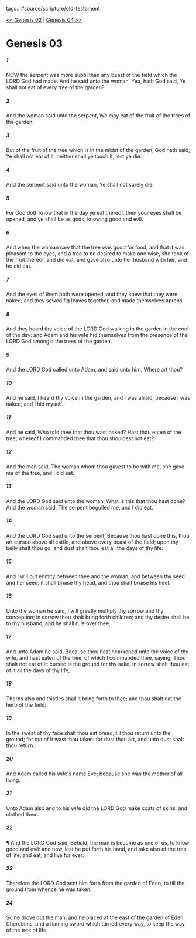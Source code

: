 tags:: #source/scripture/old-testament

[<< Genesis 02](source/scripture/old-testament/01_Genesis/Genesis_02.md) | [Genesis 04 >>](source/scripture/old-testament/01_Genesis/Genesis_04.md)

# Genesis 03

##### 1

NOW the serpent was more subtil than any beast of the field which the LORD God had made. And he said unto the woman, Yea, hath God said, Ye shall not eat of every tree of the garden?

##### 2

And the woman said unto the serpent, We may eat of the fruit of the trees of the garden:

##### 3

But of the fruit of the tree which is in the midst of the garden, God hath said, Ye shall not eat of it, neither shall ye touch it, lest ye die.

##### 4

And the serpent said unto the woman, Ye shall not surely die:

##### 5

For God doth know that in the day ye eat thereof, then your eyes shall be opened, and ye shall be as gods, knowing good and evil.

##### 6

And when the woman saw that the tree was good for food, and that it was pleasant to the eyes, and a tree to be desired to make one wise, she took of the fruit thereof, and did eat, and gave also unto her husband with her; and he did eat.

##### 7

And the eyes of them both were opened, and they knew that they were naked; and they sewed fig leaves together, and made themselves aprons.

##### 8

And they heard the voice of the LORD God walking in the garden in the cool of the day: and Adam and his wife hid themselves from the presence of the LORD God amongst the trees of the garden.

##### 9

And the LORD God called unto Adam, and said unto him, Where art thou?

##### 10

And he said, I heard thy voice in the garden, and I was afraid, because I was naked; and I hid myself.

##### 11

And he said, Who told thee that thou wast naked? Hast thou eaten of the tree, whereof I commanded thee that thou shouldest not eat?

##### 12

And the man said, The woman whom thou gavest to be with me, she gave me of the tree, and I did eat.

##### 13

And the LORD God said unto the woman, What is this that thou hast done? And the woman said, The serpent beguiled me, and I did eat.

##### 14

And the LORD God said unto the serpent, Because thou hast done this, thou art cursed above all cattle, and above every beast of the field; upon thy belly shalt thou go, and dust shalt thou eat all the days of thy life:

##### 15

And I will put enmity between thee and the woman, and between thy seed and her seed; it shall bruise thy head, and thou shalt bruise his heel.

##### 16

Unto the woman he said, I will greatly multiply thy sorrow and thy conception; in sorrow thou shalt bring forth children; and thy desire shall be to thy husband, and he shall rule over thee.

##### 17

And unto Adam he said, Because thou hast hearkened unto the voice of thy wife, and hast eaten of the tree, of which I commanded thee, saying, Thou shalt not eat of it: cursed is the ground for thy sake; in sorrow shalt thou eat of it all the days of thy life;

##### 18

Thorns also and thistles shall it bring forth to thee; and thou shalt eat the herb of the field;

##### 19

In the sweat of thy face shalt thou eat bread, till thou return unto the ground; for out of it wast thou taken: for dust thou art, and unto dust shalt thou return.

##### 20

And Adam called his wife's name Eve; because she was the mother of all living.

##### 21

Unto Adam also and to his wife did the LORD God make coats of skins, and clothed them.

##### 22

¶ And the LORD God said, Behold, the man is become as one of us, to know good and evil: and now, lest he put forth his hand, and take also of the tree of life, and eat, and live for ever:

##### 23

Therefore the LORD God sent him forth from the garden of Eden, to till the ground from whence he was taken.

##### 24

So he drove out the man; and he placed at the east of the garden of Eden Cherubims, and a flaming sword which turned every way, to keep the way of the tree of life.
